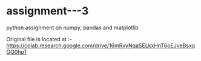# assignment---3
python assignment on numpy, pandas and matplotlib

Original file is located at  :-  https://colab.research.google.com/drive/16mRxyNqaSELkxHnT6oEJveBsxqGQ0hpT
